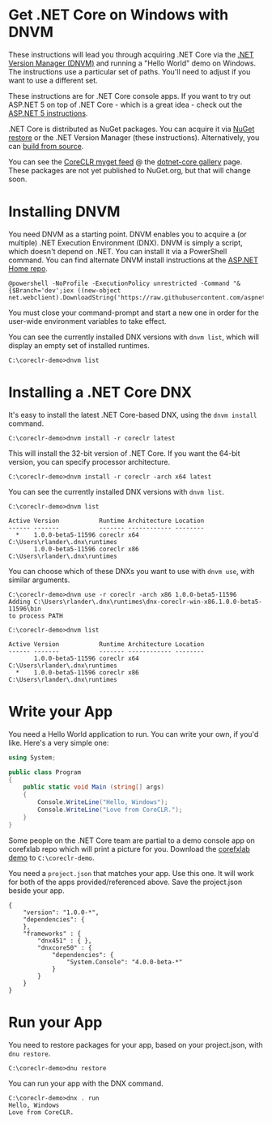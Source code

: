 Get .NET Core on Windows with DNVM
==================================

These instructions will lead you through acquiring .NET Core via the [.NET Version Manager (DNVM)](https://github.com/aspnet/dnvm)  and running a "Hello World" demo on Windows. The instructions use a particular set of paths. You'll need to adjust if you want to use a different set.

These instructions are for .NET Core console apps. If you want to try out ASP.NET 5 on top of .NET Core - which is a great idea - check out the [ASP.NET 5 instructions](https://github.com/aspnet/home).

.NET Core is distributed as NuGet packages. You can acquire it via [NuGet restore](get-coreclr-windows-nuget.md) or the .NET Version Manager (these instructions). Alternatively, you can [build from source](windows-instructions.md). 

You can see the [CoreCLR myget feed](https://www.myget.org/F/dotnet-core) @ the [dotnet-core gallery](https://www.myget.org/gallery/dotnet-core) page. These packages are not yet published to NuGet.org, but that will change soon.

Installing DNVM
===============

You need DNVM as a starting point. DNVM enables you to acquire a (or multiple) .NET Execution Environment (DNX). DNVM is simply a script, which doesn't depend on .NET. You can install it via a PowerShell command. You can find alternate DNVM install instructions at the [ASP.NET Home repo](https://github.com/aspnet/home).

	@powershell -NoProfile -ExecutionPolicy unrestricted -Command "&{$Branch='dev';iex ((new-object net.webclient).DownloadString('https://raw.githubusercontent.com/aspnet/Home/dev/dnvminstall.ps1'))}"

You must close your command-prompt and start a new one in order for the user-wide environment variables to take effect.

You can see the currently installed DNX versions with `dnvm list`, which will display an empty set of installed runtimes.

	C:\coreclr-demo>dnvm list

Installing a .NET Core DNX
==========================

It's easy to install the latest .NET Core-based DNX, using the ```dnvm install``` command. 

	C:\coreclr-demo>dnvm install -r coreclr latest

This will install the 32-bit version of .NET Core. If you want the 64-bit version, you can specify processor architecture.

	C:\coreclr-demo>dnvm install -r coreclr -arch x64 latest

You can see the currently installed DNX versions with `dnvm list`.

	C:\coreclr-demo>dnvm list

	Active Version           Runtime Architecture Location
	------ -------           ------- ------------ --------
	  *    1.0.0-beta5-11596 coreclr x64          C:\Users\rlander\.dnx\runtimes
	       1.0.0-beta5-11596 coreclr x86          C:\Users\rlander\.dnx\runtimes

You can choose which of these DNXs you want to use with `dnvm use`, with similar arguments.

	C:\coreclr-demo>dnvm use -r coreclr -arch x86 1.0.0-beta5-11596
	Adding C:\Users\rlander\.dnx\runtimes\dnx-coreclr-win-x86.1.0.0-beta5-11596\bin
	to process PATH

	C:\coreclr-demo>dnvm list

	Active Version           Runtime Architecture Location
	------ -------           ------- ------------ --------
	       1.0.0-beta5-11596 coreclr x64          C:\Users\rlander\.dnx\runtimes
	  *    1.0.0-beta5-11596 coreclr x86          C:\Users\rlander\.dnx\runtimes

Write your App
==============

You need a Hello World application to run. You can write your own, if you'd like. Here's a very simple one:

```csharp
using System;

public class Program
{
    public static void Main (string[] args)
    {
        Console.WriteLine("Hello, Windows");
        Console.WriteLine("Love from CoreCLR.");
    }   
} 
```

Some people on the .NET Core team are partial to a demo console app on corefxlab repo which will print a picture for you. Download the [corefxlab demo](https://raw.githubusercontent.com/dotnet/corefxlab/master/demos/CoreClrConsoleApplications/HelloWorld/HelloWorld.cs) to ```C:\coreclr-demo```.

You need a `project.json` that matches your app. Use this one. It will work for both of the apps provided/referenced above. Save the project.json beside your app.

```
{
    "version": "1.0.0-*",
    "dependencies": {
    },
    "frameworks" : {
        "dnx451" : { },
        "dnxcore50" : {
            "dependencies": {
                "System.Console": "4.0.0-beta-*"
            }
        }
    }
}
```

Run your App
============

You need to restore packages for your app, based on your project.json, with `dnu restore`.

	C:\coreclr-demo>dnu restore

You can run your app with the DNX command.

	C:\coreclr-demo>dnx . run
	Hello, Windows
	Love from CoreCLR.